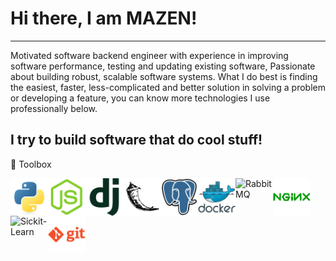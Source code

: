 # Hi there, I am MAZEN!
---
Motivated software backend engineer with experience in improving software performance, testing and updating existing software, Passionate about building robust, scalable software systems.
What I do best is finding the easiest, faster, less-complicated and better solution in solving a problem or developing a feature, you can know more technologies I use professionally below.

I try to build software that do cool stuff!
----------
🧰 Toolbox  


<img align="left" alt="Python" width="60px" src="https://github.com/devicons/devicon/blob/master/icons/python/python-original.svg" />
<img align="left" alt="Node js" width="60px" src="https://github.com/devicons/devicon/blob/master/icons/nodejs/nodejs-plain.svg" />
<img align="left" alt="Django" width="60px" src="https://github.com/devicons/devicon/blob/master/icons/django/django-plain.svg" />
<img align="left" alt="Flask" width="60px" src="https://github.com/devicons/devicon/blob/master/icons/flask/flask-original.svg" />
<img align="left" alt="PostgreSQL" width="60px" src="https://github.com/devicons/devicon/blob/master/icons/postgresql/postgresql-original.svg" />
<img align="left" alt="Docker" width="60px" src="https://github.com/devicons/devicon/blob/master/icons/docker/docker-original-wordmark.svg" />
<img align="left" alt="RabbitMQ" width="60px" src="https://www.vectorlogo.zone/logos/rabbitmq/rabbitmq-icon.svg" />
<img align="left" alt="Nginx" width="60px" src="https://github.com/devicons/devicon/blob/master/icons/nginx/nginx-original.svg" />
<img align="left" alt="Sickit-Learn" width="60px" src="https://upload.wikimedia.org/wikipedia/commons/0/05/Scikit_learn_logo_small.svg" />
<img align="left" alt="Git" width="60px" src="https://github.com/devicons/devicon/blob/master/icons/git/git-plain-wordmark.svg" />
